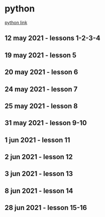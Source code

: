 # python

[python link](https://www.youtube.com/watch?v=QXeEoD0pB3E&list=PLsyeobzWxl7poL9JTVyndKe62ieoN-MZ3)

## 12 may 2021 - lessons 1-2-3-4

## 19 may 2021 - lesson 5

## 20 may 2021 - lesson 6

## 24 may 2021 - lesson 7

## 25 may 2021 - lesson 8

## 31 may 2021 - lesson 9-10

## 1 jun 2021 - lesson 11

## 2 jun 2021 - lesson 12

## 3 jun 2021 - lesson 13

## 8 jun 2021 - lesson 14

## 28 jun 2021 - lesson 15-16
